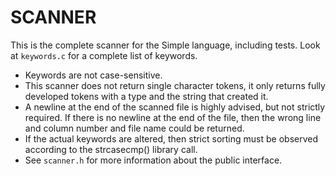# SCANNER
This is the complete scanner for the Simple language, including tests. Look at ``keywords.c`` for a complete list of keywords.

* Keywords are not case-sensitive.
* This scanner does not return single character tokens, it only returns fully developed tokens with a type and the string that created it.
* A newline at the end of the scanned file is highly advised, but not strictly required. If there is no newline at the end of the file, then the wrong line and column number and file name could be returned.
* If the actual keywords are altered, then strict sorting must be observed according to the strcasecmp() library call.
* See ``scanner.h`` for more information about the public interface.


